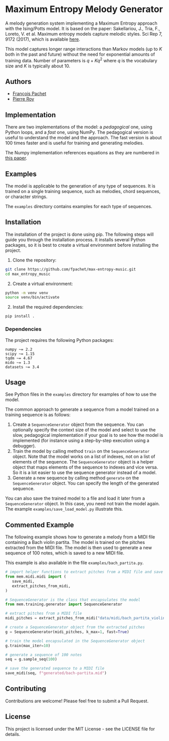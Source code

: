 # Maximum Entropy Melody Generator

A melody generation system implementing a Maximum Entropy approach with the Ising/Potts model.
It is based on the paper:
Sakellariou, J., Tria, F., Loreto, V. et al. Maximum entropy models capture melodic styles. Sci Rep 7, 9172 (2017), which is available [here](https://www.nature.com/articles/s41598-017-08028-4).

This model captures longer range interactions than Markov models (up to $K$ both in the past and future) without the need for exponential amounts of training data.
Number of parameters is $q + Kq^2$ where $q$ is the vocabulary size and $K$ is typically about 10.

## Authors
- [François Pachet](https://github.com/fpachet)
- [Pierre Roy](https://github.com/roypie)
 
## Implementation

There are two implementations of the model: a _pedagogical_ one, using Python loops, and a _fast_ one, using NumPy. The pedagogical version is useful to understand the model and the approach. The fast version is about 100 times faster and is useful for training and generating melodies.

The Numpy implementation references equations as they are numbered in [this paper](
https://static-content.springer.com/esm/art%3A10.1038%2Fs41598-017-08028-4/MediaObjects/41598_2017_8028_MOESM49_ESM.pdf).

## Examples

The model is applicable to the generation of any type of sequences. It is trained on a single training sequence, such as melodies, chord sequences,
or character strings.

The `examples` directory contains examples for each type of sequences.

## Installation

The installation of the project is done using pip. The following steps will guide you through the installation process. It installs several Python 
packages, so it is best to create a virtual environment before installing the project.

1. Clone the repository:
```bash
git clone https://github.com/fpachet/max-entropy-music.git
cd max_entropy_music
```

2. Create a virtual environment:
```bash
python -m venv venv
source venv/bin/activate
```

2. Install the required dependencies:
```bash
pip install .
```

### Dependencies

The project requires the following Python packages:

    numpy ~= 2.2
    scipy ~= 1.15
    tqdm ~= 4.67
    mido ~= 1.3
    datasets ~= 3.4

## Usage

See Python files in the `examples` directory for examples of how to use the model.

The common approach to generate a sequence from a model trained on a training sequence is as follows:

1. Create a `SequenceGenerator` object from the sequence. You can optionally specify the context size of the model and select to use the slow, 
   pedagogical implementation if your goal is to see how the model is implemented (for instance using a step-by-step execution using a debugger).
2. Train the model by calling method `train` on the `SequenceGenerator` object. Note that the model works on a list of indexes, not on a list of 
   elements of the sequence. The `SequenceGenerator` object is a helper object that maps elements of the sequence to indexes and vice versa. So it 
   is a lot easier to use the sequence generator instead of a model.
3. Generate a new sequence by calling method `generate` on the `SequenceGenerator` object. You can specify the length of the generated sequence.

You can also save the trained model to a file and load it later from a `SequenceGenerator` object. In this case, you need not train the model 
again.  The example `examples/save_load_model.py` illustrate this.

## Commented Example

The following example shows how to generate a melody from a MIDI file containing a Bach violin partita. The model is trained on the pitches extracted from the MIDI file. The model is then used to generate a new sequence of 100 notes, which is saved to a new MIDI file.

This example is also available in the file `examples/bach_partita.py`.

```python
# import helper functions to extract pitches from a MIDI file and save a MIDI file
from mem.midi.midi import (
   save_midi,
   extract_pitches_from_midi,
)

# SequenceGenerator is the class that encapsulates the model
from mem.training.generator import SequenceGenerator

# extract pitches from a MIDI file
midi_pitches = extract_pitches_from_midi("data/midi/bach_partita_violin.mid")

# create a SequenceGenerator object from the extracted pitches
g = SequenceGenerator(midi_pitches, k_max=1, fast=True)

# train the model encapsulated in the SequenceGenerator object
g.train(max_iter=10)

# generate a sequence of 100 notes
seq = g.sample_seq(100)

# save the generated sequence to a MIDI file
save_midi(seq, f"generated/bach-partita.mid")
```

## Contributing

Contributions are welcome! Please feel free to submit a Pull Request.

## License

This project is licensed under the MIT License - see the LICENSE file for details.
